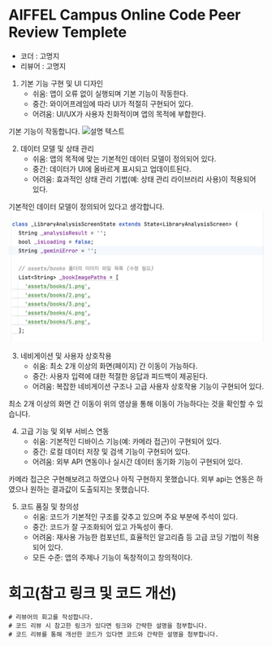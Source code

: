 # AIFFEL Campus Online Code Peer Review Templete
- 코더 : 고명지
- 리뷰어 : 고명지 


1. 기본 기능 구현 및 UI 디자인
    - 쉬움: 앱이 오류 없이 실행되며 기본 기능이 작동한다.
    - 중간: 와이어프레임에 따라 UI가 적절히 구현되어 있다.
    - 어려움: UI/UX가 사용자 친화적이며 앱의 목적에 부합한다.
      
기본 기능이 작동합니다.
![설명 텍스트](./20250212webm-ezgif.com-video-to-gif-converter.gif)

2. 데이터 모델 및 상태 관리
    - 쉬움: 앱의 목적에 맞는 기본적인 데이터 모델이 정의되어 있다.
    - 중간: 데이터가 UI에 올바르게 표시되고 업데이트된다.
    - 어려움: 효과적인 상태 관리 기법(예: 상태 관리 라이브러리 사용)이 적용되어 있다.

기본적인 데이터 모델이 정의되어 있다고 생각합니다.
![Alt text](./51.png) 

3. 네비게이션 및 사용자 상호작용
    - 쉬움: 최소 2개 이상의 화면(페이지) 간 이동이 가능하다.
    - 중간: 사용자 입력에 대한 적절한 응답과 피드백이 제공된다.
    - 어려움: 복잡한 네비게이션 구조나 고급 사용자 상호작용 기능이 구현되어 있다.

최소 2개 이상의 화면 간 이동이 위의 영상을 통해 이동이 가능하다는 것을 확인할 수 있습니다. 

4. 고급 기능 및 외부 서비스 연동
    - 쉬움: 기본적인 디바이스 기능(예: 카메라 접근)이 구현되어 있다.
    - 중간: 로컬 데이터 저장 및 검색 기능이 구현되어 있다.
    - 어려움: 외부 API 연동이나 실시간 데이터 동기화 기능이 구현되어 있다.

카메라 접근은 구현해보려고 하였으나 아직 구현하지 못했습니다.
외부 api는 연동은 하였으나 원하는 결과값이 도출되지는 못했습니다. 


5. 코드 품질 및 창의성
    - 쉬움: 코드가 기본적인 구조를 갖추고 있으며 주요 부분에 주석이 있다.
    - 중간: 코드가 잘 구조화되어 있고 가독성이 좋다.
    - 어려움: 재사용 가능한 컴포넌트, 효율적인 알고리즘 등 고급 코딩 기법이 적용되어 있다.
    - 모든 수준: 앱의 주제나 기능이 독창적이고 창의적이다.


# 회고(참고 링크 및 코드 개선)
```
# 리뷰어의 회고를 작성합니다.
# 코드 리뷰 시 참고한 링크가 있다면 링크와 간략한 설명을 첨부합니다.
# 코드 리뷰를 통해 개선한 코드가 있다면 코드와 간략한 설명을 첨부합니다.

